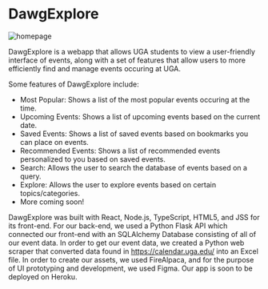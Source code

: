 # DawgExplore

![homepage](https://user-images.githubusercontent.com/83043275/154835425-13ad1b22-c10e-4492-a5b6-bb98df29e6b4.png)

DawgExplore is a webapp that allows UGA students to view a user-friendly interface of events, along with a set of features that allow users to more efficiently find and manage events occuring at UGA.

Some features of DawgExplore include:
 - Most Popular: Shows a list of the most popular events occuring at the time.
 - Upcoming Events: Shows a list of upcoming events based on the current date.
 - Saved Events: Shows a list of saved events based on bookmarks you can place on events.
 - Recommended Events: Shows a list of recommended events personalized to you based on saved events.
 - Search: Allows the user to search the database of events based on a query.
 - Explore: Allows the user to explore events based on certain topics/categories.
 - More coming soon!

DawgExplore was built with React, Node.js, TypeScript, HTML5, and JSS for its front-end. For our back-end, we used a Python Flask API which connected our front-end with an SQLAlchemy Database consisting of all of our event data. In order to get our event data, we created a Python web scraper that converted data found in https://calendar.uga.edu/ into an Excel file. In order to create our assets, we used FireAlpaca, and for the purpose of UI prototyping and development, we used Figma. Our app is soon to be deployed on Heroku.

